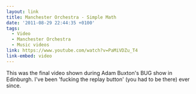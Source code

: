 ```yaml
---
layout: link
title: Manchester Orchestra - Simple Math
date: '2011-08-29 22:44:35 +0100'
tags:
  - Video
  - Manchester Orchestra
  - Music videos
link: https://www.youtube.com/watch?v=PaMiVDZu_T4
link-embed: video
---
```

This was the final video shown during Adam Buxton's BUG show in Edinburgh. I've been 'fucking the replay button' (you had to be there) ever since.